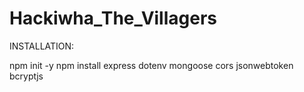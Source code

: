 # Hackiwha_The_Villagers

INSTALLATION:

npm init -y
npm install express dotenv mongoose cors jsonwebtoken bcryptjs

